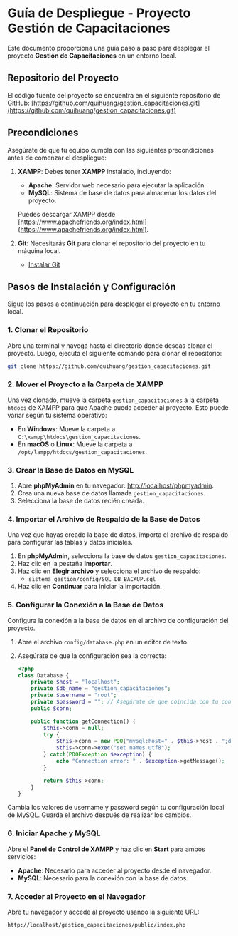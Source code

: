 # Guía de Despliegue - Proyecto Gestión de Capacitaciones

Este documento proporciona una guía paso a paso para desplegar el proyecto **Gestión de Capacitaciones** en un entorno local.

## Repositorio del Proyecto

El código fuente del proyecto se encuentra en el siguiente repositorio de GitHub:
[https://github.com/quihuang/gestion_capacitaciones.git](https://github.com/quihuang/gestion_capacitaciones.git)

## Precondiciones

Asegúrate de que tu equipo cumpla con las siguientes precondiciones antes de comenzar el despliegue:

1. **XAMPP**: Debes tener **XAMPP** instalado, incluyendo:
   - **Apache**: Servidor web necesario para ejecutar la aplicación.
   - **MySQL**: Sistema de base de datos para almacenar los datos del proyecto.
   
   Puedes descargar XAMPP desde [https://www.apachefriends.org/index.html](https://www.apachefriends.org/index.html).

2. **Git**: Necesitarás **Git** para clonar el repositorio del proyecto en tu máquina local.
   - [Instalar Git](https://git-scm.com/downloads)

## Pasos de Instalación y Configuración

Sigue los pasos a continuación para desplegar el proyecto en tu entorno local.

### 1. Clonar el Repositorio

Abre una terminal y navega hasta el directorio donde deseas clonar el proyecto. Luego, ejecuta el siguiente comando para clonar el repositorio:

```bash
git clone https://github.com/quihuang/gestion_capacitaciones.git
```

### 2. Mover el Proyecto a la Carpeta de XAMPP

Una vez clonado, mueve la carpeta `gestion_capacitaciones` a la carpeta `htdocs` de XAMPP para que Apache pueda acceder al proyecto. Esto puede variar según tu sistema operativo:

- En **Windows**: Mueve la carpeta a `C:\xampp\htdocs\gestion_capacitaciones`.
- En **macOS** o **Linux**: Mueve la carpeta a `/opt/lampp/htdocs/gestion_capacitaciones`.

### 3. Crear la Base de Datos en MySQL

1. Abre **phpMyAdmin** en tu navegador: [http://localhost/phpmyadmin](http://localhost/phpmyadmin).
2. Crea una nueva base de datos llamada `gestion_capacitaciones`.
3. Selecciona la base de datos recién creada.

### 4. Importar el Archivo de Respaldo de la Base de Datos

Una vez que hayas creado la base de datos, importa el archivo de respaldo para configurar las tablas y datos iniciales.

1. En **phpMyAdmin**, selecciona la base de datos `gestion_capacitaciones`.
2. Haz clic en la pestaña **Importar**.
3. Haz clic en **Elegir archivo** y selecciona el archivo de respaldo:
   - `sistema_gestion/config/SQL_DB_BACKUP.sql`
4. Haz clic en **Continuar** para iniciar la importación.

### 5. Configurar la Conexión a la Base de Datos

Configura la conexión a la base de datos en el archivo de configuración del proyecto.

1. Abre el archivo `config/database.php` en un editor de texto.
2. Asegúrate de que la configuración sea la correcta:

   ```php
   <?php
   class Database {
       private $host = "localhost";
       private $db_name = "gestion_capacitaciones";
       private $username = "root";
       private $password = ""; // Asegúrate de que coincida con tu configuración de MySQL
       public $conn;

       public function getConnection() {
           $this->conn = null;
           try {
               $this->conn = new PDO("mysql:host=" . $this->host . ";dbname=" . $this->db_name, $this->username, $this->password);
               $this->conn->exec("set names utf8");
           } catch(PDOException $exception) {
               echo "Connection error: " . $exception->getMessage();
           }

           return $this->conn;
       }
   }
   ```
Cambia los valores de username y password según tu configuración local de MySQL.
Guarda el archivo después de realizar los cambios.

### 6. Iniciar Apache y MySQL

Abre el **Panel de Control de XAMPP** y haz clic en **Start** para ambos servicios:

- **Apache**: Necesario para acceder al proyecto desde el navegador.
- **MySQL**: Necesario para la conexión con la base de datos.

### 7. Acceder al Proyecto en el Navegador

Abre tu navegador y accede al proyecto usando la siguiente URL:

```plaintext
http://localhost/gestion_capacitaciones/public/index.php

